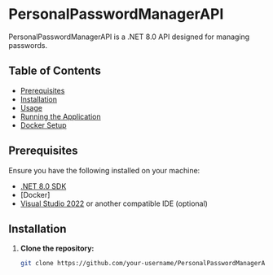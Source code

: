 # PersonalPasswordManagerAPI

PersonalPasswordManagerAPI is a .NET 8.0 API designed for managing passwords.
## Table of Contents

- [Prerequisites](#prerequisites)
- [Installation](#installation)
- [Usage](#usage)
- [Running the Application](#running-the-application)
- [Docker Setup](#docker-setup)

## Prerequisites

Ensure you have the following installed on your machine:

- [.NET 8.0 SDK](https://dotnet.microsoft.com/download/dotnet/8.0)
- [Docker]
- [Visual Studio 2022](https://visualstudio.microsoft.com/) or another compatible IDE (optional)

## Installation

1. **Clone the repository:**

   ```bash
   git clone https://github.com/your-username/PersonalPasswordManagerAPI.git
  ```bash
